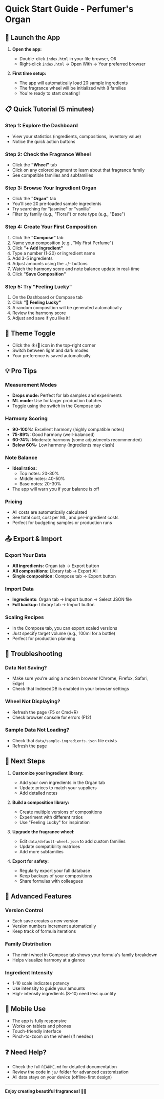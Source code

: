 # Quick Start Guide - Perfumer's Organ

## 🚀 Launch the App

1. **Open the app:**
   - Double-click `index.html` in your file browser, OR
   - Right-click `index.html` → Open With → Your preferred browser

2. **First time setup:**
   - The app will automatically load 20 sample ingredients
   - The fragrance wheel will be initialized with 8 families
   - You're ready to start creating!

## 📋 Quick Tutorial (5 minutes)

### Step 1: Explore the Dashboard
- View your statistics (ingredients, compositions, inventory value)
- Notice the quick action buttons

### Step 2: Check the Fragrance Wheel
- Click the **"Wheel"** tab
- Click on any colored segment to learn about that fragrance family
- See compatible families and subfamilies

### Step 3: Browse Your Ingredient Organ
- Click the **"Organ"** tab
- You'll see 20 pre-loaded sample ingredients
- Try searching for "jasmine" or "vanilla"
- Filter by family (e.g., "Floral") or note type (e.g., "Base")

### Step 4: Create Your First Composition
1. Click the **"Compose"** tab
2. Name your composition (e.g., "My First Perfume")
3. Click **"+ Add Ingredient"**
4. Type a number (1-20) or ingredient name
5. Add 3-5 ingredients
6. Adjust amounts using the +/- buttons
7. Watch the harmony score and note balance update in real-time
8. Click **"Save Composition"**

### Step 5: Try "Feeling Lucky"
1. On the Dashboard or Compose tab
2. Click **"🎲 Feeling Lucky"**
3. A random composition will be generated automatically
4. Review the harmony score
5. Adjust and save if you like it!

## 🎨 Theme Toggle

- Click the ☀️/🌙 icon in the top-right corner
- Switch between light and dark modes
- Your preference is saved automatically

## 💡 Pro Tips

### Measurement Modes
- **Drops mode:** Perfect for lab samples and experiments
- **ML mode:** Use for larger production batches
- Toggle using the switch in the Compose tab

### Harmony Scoring
- **90-100%:** Excellent harmony (highly compatible notes)
- **75-89%:** Good harmony (well-balanced)
- **60-74%:** Moderate harmony (some adjustments recommended)
- **Below 60%:** Low harmony (ingredients may clash)

### Note Balance
- **Ideal ratios:**
  - Top notes: 20-30%
  - Middle notes: 40-50%
  - Base notes: 20-30%
- The app will warn you if your balance is off

### Pricing
- All costs are automatically calculated
- See total cost, cost per ML, and per-ingredient costs
- Perfect for budgeting samples or production runs

## 📤 Export & Import

### Export Your Data
- **All ingredients:** Organ tab → Export button
- **All compositions:** Library tab → Export All
- **Single composition:** Compose tab → Export button

### Import Data
- **Ingredients:** Organ tab → Import button → Select JSON file
- **Full backup:** Library tab → Import button

### Scaling Recipes
- In the Compose tab, you can export scaled versions
- Just specify target volume (e.g., 100ml for a bottle)
- Perfect for production planning

## 🔧 Troubleshooting

### Data Not Saving?
- Make sure you're using a modern browser (Chrome, Firefox, Safari, Edge)
- Check that IndexedDB is enabled in your browser settings

### Wheel Not Displaying?
- Refresh the page (F5 or Cmd+R)
- Check browser console for errors (F12)

### Sample Data Not Loading?
- Check that `data/sample-ingredients.json` file exists
- Refresh the page

## 🎯 Next Steps

1. **Customize your ingredient library:**
   - Add your own ingredients in the Organ tab
   - Update prices to match your suppliers
   - Add detailed notes

2. **Build a composition library:**
   - Create multiple versions of compositions
   - Experiment with different ratios
   - Use "Feeling Lucky" for inspiration

3. **Upgrade the fragrance wheel:**
   - Edit `data/default-wheel.json` to add custom families
   - Update compatibility matrices
   - Add more subfamilies

4. **Export for safety:**
   - Regularly export your full database
   - Keep backups of your compositions
   - Share formulas with colleagues

## 🌟 Advanced Features

### Version Control
- Each save creates a new version
- Version numbers increment automatically
- Keep track of formula iterations

### Family Distribution
- The mini wheel in Compose tab shows your formula's family breakdown
- Helps visualize harmony at a glance

### Ingredient Intensity
- 1-10 scale indicates potency
- Use intensity to guide your amounts
- High-intensity ingredients (8-10) need less quantity

## 📱 Mobile Use

- The app is fully responsive
- Works on tablets and phones
- Touch-friendly interface
- Pinch-to-zoom on the wheel (if needed)

## ❓ Need Help?

- Check the full `README.md` for detailed documentation
- Review the code in `js/` folder for advanced customization
- All data stays on your device (offline-first design)

---

**Enjoy creating beautiful fragrances! 🌸✨**
